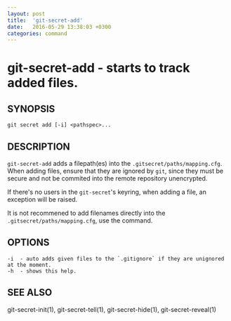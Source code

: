 ```yaml
---
layout: post
title:  'git-secret-add'
date:   2016-05-29 13:38:03 +0300
categories: command
---
```

git-secret-add - starts to track added files.
=============================================

## SYNOPSIS

    git secret add [-i] <pathspec>...


## DESCRIPTION
`git-secret-add` adds a filepath(es) into the `.gitsecret/paths/mapping.cfg`. When adding files, ensure that they are ignored by `git`, since they must be secure and not be commited into the remote repository unencrypted.

If there's no users in the `git-secret`'s keyring, when adding a file, an exception will be raised.

It is not recommened to add filenames directly into the `.gitsecret/paths/mapping.cfg`, use the command.


## OPTIONS

    -i  - auto adds given files to the `.gitignore` if they are unignored at the moment.
    -h  - shows this help.


## SEE ALSO

git-secret-init(1), git-secret-tell(1), git-secret-hide(1), git-secret-reveal(1)
